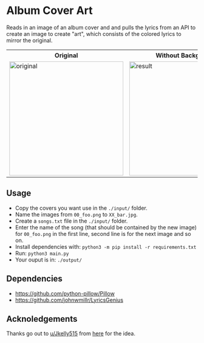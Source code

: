 # Album Cover Art

Reads in an image of an album cover and and pulls the lyrics from an API to create an image to create "art", which consists of the colored lyrics to mirror the original.

<table>
<tr>
    <th>
        Original
    </th>
    <th>
        Without Background
    </th>
    <th>
        With Background
    </th>
</tr>
<tr>
    <td>
        <img src="https://m.media-amazon.com/images/I/815UbQWSslL._SX355_.jpg" alt="original" width="300">
    </td>
    <td>
        <img src="https://preview.redd.it/89fn3qlbgie81.png?width=960&crop=smart&auto=webp&s=c1aea46ad810398ffd24945a77f7bfe8587549e8" alt="result" width="300">
    </td>
    <td>
        <img src="https://preview.redd.it/m3nji7nhvme81.png?width=640&crop=smart&auto=webp&s=2f58725a66874da3577b0ba41ee6a710a75aa5da" alt="result" width="300">
    </td>
</tr>
</table>


## Usage

* Copy the covers you want use in the `./input/` folder.
* Name the images from `00_foo.png` to `XX_bar.jpg`.
* Create a `songs.txt` file in the `./input/` folder.
* Enter the name of the song (that should be contained by the new image) for `00_foo.png` in the first line, second line is for the next image and so on.
* Install dependencies with: `python3 -m pip install -r requirements.txt`
* Run: `python3 main.py`
* Your ouput is in: `./output/`


## Dependencies

* https://github.com/python-pillow/Pillow
* https://github.com/johnwmillr/LyricsGenius


## Acknoledgements

Thanks go out to [u/Jkelly515](https://www.reddit.com/user/Jkelly515/) from [here](https://www.reddit.com/r/Eminem/comments/sev4sw/i_made_the_cover_for_recovery_using_lyrics_from/) for the idea.
